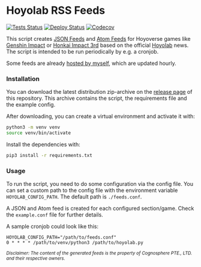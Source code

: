 # Hoyolab RSS Feeds

[![Tests Status](https://img.shields.io/github/workflow/status/c3kay/hoyolab-rss-feeds/Main/master?style=flat&label=tests)](https://github.com/c3kay/hoyolab-rss-feeds/actions/workflows/main.yaml)
[![Deploy Status](https://img.shields.io/github/deployments/c3kay/hoyolab-rss-feeds/c3kay-server?label=deploy)](https://github.com/c3kay/hoyolab-rss-feeds/deployments)
[![Codecov](https://img.shields.io/codecov/c/gh/c3kay/hoyolab-rss-feeds/master?style=flat)](https://app.codecov.io/gh/c3kay/hoyolab-rss-feeds)

This script creates [JSON Feeds](https://jsonfeed.org) and [Atom Feeds](https://datatracker.ietf.org/doc/html/rfc4287)
for Hoyoverse games like [Genshin Impact](https://genshin.hoyoverse.com/en/home) or
[Honkai Impact 3rd](https://honkaiimpact3.hoyoverse.com/global/en-us/home) based on the official
[Hoyolab](https://www.hoyolab.com) news. The script is intended to be run periodically by e.g. a cronjob.

Some feeds are already [hosted by myself](https://c3kay.de/hoyolab-rss-feeds), which are updated hourly.

### Installation

You can download the latest distribution zip-archive on the
[release page](https://github.com/c3kay/hoyolab-rss-feeds/releases) of this repository. This archive contains
the script, the requirements file and the example config.

After downloading, you can create a virtual environment and activate it with:

```sh
python3 -m venv venv
source venv/bin/activate
```

Install the dependencies with:

```sh
pip3 install -r requirements.txt
```

### Usage

To run the script, you need to do some configuration via the config file.
You can set a custom path to the config file with the environment variable `HOYOLAB_CONFIG_PATH`.
The default path is `./feeds.conf`.

A JSON and Atom feed is created for each configured section/game.
Check the `example.conf` file for further details.

A sample cronjob could look like this:

```
HOYOLAB_CONFIG_PATH="/path/to/feeds.conf"
0 * * * * /path/to/venv/python3 /path/to/hoyolab.py
```


<sub>*Disclaimer: The content of the generated feeds is the property of Cognosphere PTE., LTD. and their respective owners.*</sub>
